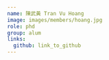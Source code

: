 ```yaml
---
name: 陳武黃 Tran Vu Hoang 
image: images/members/hoang.jpg 
role: phd
group: alum
links:
  github: link_to_github 
---
```

